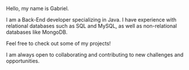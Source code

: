 Hello, my name is Gabriel.

I am a Back-End developer specializing in Java. I have experience with relational databases such as SQL and MySQL, as well as non-relational databases like MongoDB.

Feel free to check out some of my projects!

I am always open to collaborating and contributing to new challenges and opportunities.
